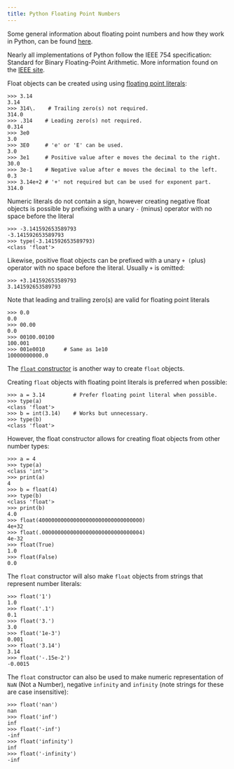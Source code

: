 ```yaml
---
title: Python Floating Point Numbers
---
```

Some general information about floating point numbers and how they work in Python, can be found <a href='https://docs.python.org/3/tutorial/floatingpoint.html' target='_blank' rel='nofollow'>here</a>.

Nearly all implementations of Python follow the IEEE 754 specification: Standard for Binary Floating-Point Arithmetic. More information found on the <a href='http://grouper.ieee.org/groups/754/' target='_blank' rel='nofollow'>IEEE site</a>.

Float objects can be created using using <a href='https://docs.python.org/3/reference/lexical_analysis.html#floating-point-literals' target='_blank' rel='nofollow'>floating point literals</a>:

    >>> 3.14
    3.14
    >>> 314\.    # Trailing zero(s) not required.
    314.0
    >>> .314    # Leading zero(s) not required.
    0.314
    >>> 3e0
    3.0
    >>> 3E0     # 'e' or 'E' can be used.
    3.0
    >>> 3e1     # Positive value after e moves the decimal to the right.
    30.0
    >>> 3e-1    # Negative value after e moves the decimal to the left.
    0.3
    >>> 3.14e+2 # '+' not required but can be used for exponent part.
    314.0

Numeric literals do not contain a sign, however creating negative float objects is possible by prefixing with a unary `-` (minus) operator with no space before the literal

    >>> -3.141592653589793
    -3.141592653589793
    >>> type(-3.141592653589793)
    <class 'float'>

Likewise, positive float objects can be prefixed with a unary `+ (`plus) operator with no space before the literal. Usually `+` is omitted:

    >>> +3.141592653589793
    3.141592653589793

Note that leading and trailing zero(s) are valid for floating point literals

    >>> 0.0
    0.0
    >>> 00.00
    0.0
    >>> 00100.00100
    100.001
    >>> 001e0010      # Same as 1e10
    10000000000.0

The <a href='https://docs.python.org/3/library/functions.html#float' target='_blank' rel='nofollow'>`float` constructor</a> is another way to create `float` objects.

Creating `float` objects with floating point literals is preferred when possible:

    >>> a = 3.14         # Prefer floating point literal when possible.
    >>> type(a)
    <class 'float'>
    >>> b = int(3.14)    # Works but unnecessary.
    >>> type(b)
    <class 'float'>

However, the float constructor allows for creating float objects from other number types:

    >>> a = 4
    >>> type(a)
    <class 'int'>
    >>> print(a)
    4
    >>> b = float(4)
    >>> type(b)
    <class 'float'>
    >>> print(b)
    4.0
    >>> float(400000000000000000000000000000000)
    4e+32
    >>> float(.00000000000000000000000000000004)
    4e-32
    >>> float(True)
    1.0
    >>> float(False)
    0.0

The `float` constructor will also make `float` objects from strings that represent number literals:

    >>> float('1')
    1.0
    >>> float('.1')
    0.1
    >>> float('3.')
    3.0
    >>> float('1e-3')
    0.001
    >>> float('3.14')
    3.14
    >>> float('-.15e-2')
    -0.0015

The `float` constructor can also be used to make numeric representation of `NaN` (Not a Number), negative `infinity` and `infinity` (note strings for these are case insensitive):

    >>> float('nan')
    nan
    >>> float('inf')
    inf
    >>> float('-inf')
    -inf
    >>> float('infinity')
    inf
    >>> float('-infinity')
    -inf